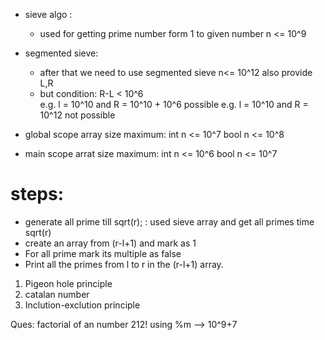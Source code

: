 <!-- sieve of eratosthenes theorem -->

- sieve algo :

  - used for getting prime number form 1 to given number n <= 10^9

- segmented sieve:
  - after that we need to use segmented sieve n<= 10^12 also provide L,R
  - but condition: R-L < 10^6  
    e.g. l = 10^10 and R = 10^10 + 10^6 possible
    e.g. l = 10^10 and R = 10^12 not possible

<!-- concept -->

- global scope array size maximum:
  int n <= 10^7
  bool n <= 10^8

- main scope arrat size maximum:
  int n <= 10^6
  bool n <= 10^7

<!-- segemented sieve logic and algo -->

# steps:

- generate all prime till sqrt(r); : used sieve array and get all primes time sqrt(r)
- create an array from (r-l+1) and mark as 1
- For all prime mark its multiple as false
- Print all the primes from l to r in the (r-l+1) array.

<!-- need to read -->

1. Pigeon hole principle
2. catalan number
3. Inclution-exclution principle

Ques: factorial of an number 212! using %m --> 10^9+7
